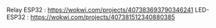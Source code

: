  Relay ESP32 : https://wokwi.com/projects/407383693790346241
LED-ESP32  :   https://wokwi.com/projects/407381512340880385
